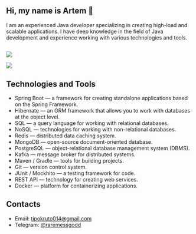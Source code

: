 ## Hi, my name is Artem 👋

I am an experienced Java developer specializing in creating high-load and scalable applications. I have deep knowledge in the field of Java development and experience working with various technologies and tools. 

##
<div style="margin: 0 auto">
    <p>
        <img src="http://github-profile-summary-cards.vercel.app/api/cards/profile-details?username=raremessgodd&theme=github_dark"/>
    </p>
    <div style="display: flex; justify-content: between">
      <img src="http://github-profile-summary-cards.vercel.app/api/cards/stats?username=raremessgodd&theme=github_dark"/>
    </div>
</div>

## Technologies and Tools
* Spring Boot — a framework for creating standalone applications based on the Spring Framework.
* Hibernate — an ORM framework that allows you to work with databases at the object level.
* SQL — a query language for working with relational databases.
* NoSQL — technologies for working with non-relational databases.
* Redis — distributed data caching system.
* MongoDB — open-source document-oriented database.
* PostgreSQL — object-relational database management system (DBMS).
* Kafka — message broker for distributed systems.
* Maven / Gradle — tools for building projects.
* Git — version control system.
* JUnit / Mockhito — a testing framework for code.
* REST API — technology for creating web services.
* Docker — platform for containerizing applications.

## Contacts
* Email: [tipokruto014@gmail.com](tipokruto014@gmail.com)
* Telegram: [@raremessgodd](t.me/raremessgodd) 

<!--
**raremessgodd/raremessgodd** is a ✨ _special_ ✨ repository because its `README.md` (this file) appears on your GitHub profile.

Here are some ideas to get you started:

- 🔭 I’m currently working on ...
- 🌱 I’m currently learning ...
- 👯 I’m looking to collaborate on ...
- 🤔 I’m looking for help with ...
- 💬 Ask me about ...
- 📫 How to reach me: ...
- 😄 Pronouns: ...
- ⚡ Fun fact: ...
-->
